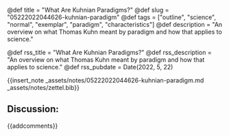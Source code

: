 @def title = "What Are Kuhnian Paradigms?"
@def slug = "05222022044626-kuhnian-paradigm"
@def tags = ["outline", "science", "normal", "exemplar", "paradigm", "characteristics"]
@def description = "An overview on what Thomas Kuhn meant by paradigm and how that applies to science."

@def rss_title = "What Are Kuhnian Paradigms?"
@def rss_description = "An overview on what Thomas Kuhn meant by paradigm and how that applies to science."
@def rss_pubdate = Date(2022, 5, 22)

{{insert_note _assets/notes/05222022044626-kuhnian-paradigm.md _assets/notes/zettel.bib}}

## Discussion:

{{addcomments}}
